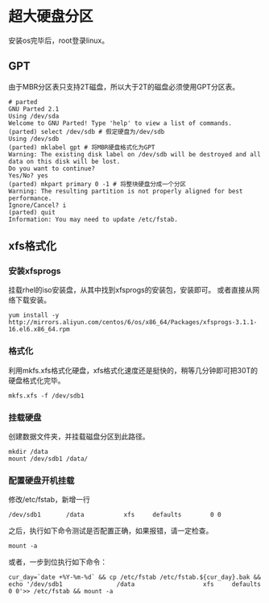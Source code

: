 # 超大硬盘分区

安装os完毕后，root登录linux。

## GPT
由于MBR分区表只支持2T磁盘，所以大于2T的磁盘必须使用GPT分区表。

```
# parted
GNU Parted 2.1
Using /dev/sda
Welcome to GNU Parted! Type 'help' to view a list of commands.
(parted) select /dev/sdb # 假定硬盘为/dev/sdb
Using /dev/sdb
(parted) mklabel gpt # 将MBR硬盘格式化为GPT
Warning: The existing disk label on /dev/sdb will be destroyed and all data on this disk will be lost.
Do you want to continue?
Yes/No? yes                                                               
(parted) mkpart primary 0 -1 # 将整块硬盘分成一个分区                                          
Warning: The resulting partition is not properly aligned for best performance.
Ignore/Cancel? i                                                          
(parted) quit                                                             
Information: You may need to update /etc/fstab.
```

## xfs格式化
### 安装xfsprogs
挂载rhel的iso安装盘，从其中找到xfsprogs的安装包，安装即可。
或者直接从网络下载安装。

```shell
yum install -y http://mirrors.aliyun.com/centos/6/os/x86_64/Packages/xfsprogs-3.1.1-16.el6.x86_64.rpm
```

### 格式化
利用mkfs.xfs格式化硬盘，xfs格式化速度还是挺快的，稍等几分钟即可把30T的硬盘格式化完毕。

```shell
mkfs.xfs -f /dev/sdb1
```

### 挂载硬盘
创建数据文件夹，并挂载磁盘分区到此路径。

```shell
mkdir /data
mount /dev/sdb1 /data/
```

### 配置硬盘开机挂载
修改/etc/fstab，新增一行

```
/dev/sdb1       /data           xfs     defaults        0 0
```
之后，执行如下命令测试是否配置正确，如果报错，请一定检查。

```shel
mount -a
```
或者，一步到位执行如下命令：

```shell
cur_day=`date +%Y-%m-%d` && cp /etc/fstab /etc/fstab.${cur_day}.bak && echo '/dev/sdb1               /data                   xfs     defaults        0 0'>> /etc/fstab && mount -a
```

